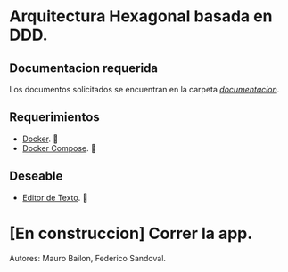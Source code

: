 # Arquitectura Hexagonal basada en DDD.

## Documentacion requerida
   Los documentos solicitados se encuentran en la carpeta *[documentacion](https://github.com/fagustin07/meliarqsoft2/tree/main/documentacion)*.
   
## Requerimientos
- [Docker](https://docs.docker.com/get-docker/). 🐳
- [Docker Compose](https://docs.docker.com/get-docker/). 🐳

## Deseable
- [Editor de Texto](http://territoriogo.blogspot.com/2018/10/que-editor-utilizar-para-programar-en-go.html). 📝

# [En construccion] Correr la app.

Autores: Mauro Bailon, Federico Sandoval.
